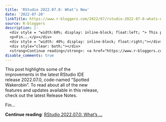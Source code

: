 ```yaml
---
title: 'RStudio 2022.07.0: What’s New'
date: '2022-07-20'
linkTitle: https://www.r-bloggers.com/2022/07/rstudio-2022-07-0-whats-new/
source: R-bloggers
description: |-
  <div style = "width:60%; display: inline-block; float:left; "> This post highlights some of the improvements in the latest RStudio IDE release 2022.07.0, code-named “Spotted Wakerobin”. To read about all of the new features and updates available in this release, check out the latest Release Notes.</p>
  <p>Fin...</p></div>
  <div style = "width: 40%; display: inline-block; float:right;"></div>
  <div style="clear: both;"></div>
  <strong>Continue reading</strong>: <a href="https://www.r-bloggers.com/2022/07/rstudio-2022-07-0-whats-new/">RStudio 2022.07.0: What’s ...
disable_comments: true
---
```

<div style = "width:60%; display: inline-block; float:left; "> This post highlights some of the improvements in the latest RStudio IDE release 2022.07.0, code-named “Spotted Wakerobin”. To read about all of the new features and updates available in this release, check out the latest Release Notes.</p>
<p>Fin...</p></div>
<div style = "width: 40%; display: inline-block; float:right;"></div>
<div style="clear: both;"></div>
<strong>Continue reading</strong>: <a href="https://www.r-bloggers.com/2022/07/rstudio-2022-07-0-whats-new/">RStudio 2022.07.0: What’s ...